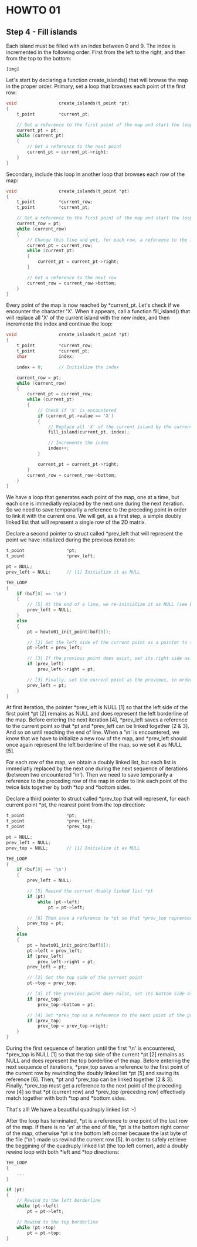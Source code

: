# HOWTO 01
## Step 4 - Fill islands

Each island must be filled with an index between 0 and 9. The index is incremented in the following order: First from the left to the right, and then from the top to the bottom:

	[img]

Let's start by declaring a function create_islands() that will browse the map in the proper order. Primary, set a loop that browses each point of the first row:

```c
void				create_islands(t_point *pt)
{
	t_point         *current_pt;

	// Get a reference to the first point of the map and start the loop
	current_pt = pt;
	while (current_pt)
	{
		// Get a reference to the next point
		current_pt = current_pt->right;
	}
}
```

Secondary, include this loop in another loop that browses each row of the map:

```c
void				create_islands(t_point *pt)
{
	t_point         *current_row;
	t_point         *current_pt;

	// Get a reference to the first point of the map and start the loop
	current_row = pt;
	while (current_row)
	{
		// Change this line and get, for each row, a reference to the first point and start the loop
		current_pt = current_row;
		while (current_pt)
		{
			current_pt = current_pt->right;
		}

		// Get a reference to the next row
		current_row = current_row->bottom;
	}
}
```

Every point of the map is now reached by *current_pt. Let's check if we encounter the character 'X'. When it appears, call a function fill_island() that will replace all 'X' of the current island with the new index, and then incremente the index and continue the loop:

```c
void				create_islands(t_point *pt)
{
	t_point         *current_row;
	t_point         *current_pt;
	char            index;

	index = 0;      // Initialize the index

	current_row = pt;
	while (current_row)
	{
		current_pt = current_row;
		while (current_pt)
		{
			// Check if 'X' is encountered
			if (current_pt->value == 'X')
			{
				// Replace all 'X' of the current island by the current index
				fill_island(current_pt, index);

				// Incremente the index
				index++;
			}

			current_pt = current_pt->right;
		}
		current_row = current_row->bottom;
	}
}
```










We have a loop that generates each point of the map, one at a time, but each one is immediatly replaced by the next one during the next iteration. So we need to save temporarily a reference to the preceding point in order to link it with the current one. We will get, as a first step, a simple doubly linked list that will represent a single row of the 2D matrix.

Declare a second pointer to struct called *prev_left that will represent the point we have initialized during the previous iteration:

```c
t_point                *pt;
t_point                *prev_left;

pt = NULL;
prev_left = NULL;      // [1] Initialize it as NULL

THE_LOOP
{
	if (buf[0] == '\n')
	{
		// [5] At the end of a line, we re-initialize it as NULL (see below)
		prev_left = NULL;
	}
	else
	{
		pt = howto01_init_point(buf[0]);

		// [2] Set the left side of the current point as a pointer to the previous point
		pt->left = prev_left;

		// [3] If the previous point does exist, set its right side as a pointer to the current point
		if (prev_left)
			prev_left->right = pt;

		// [3] Finally, set the current point as the previous, in order to use it during the next iteration
		prev_left = pt;
	}
}
```

At first iteration, the pointer *prev_left is NULL [1] so that the left side of the first point *pt [2] remains as NULL and does represent the left borderline of the map. Before entering the next iteration [4], *prev_left saves a reference to the current point so that *pt and *prev_left can be linked together [2 & 3]. And so on until reaching the end of line. When a '\n' is encountered, we know that we have to initialize a new row of the map, and *prev_left should once again represent the left borderline of the map, so we set it as NULL [5].

For each row of the map, we obtain a doubly linked list, but each list is immediatly replaced by the next one during the next sequence of iterations (between two encountered '\n'). Then we need to save temporarily a reference to the preceding row of the map in order to link each point of the twice lists together by both *top and *bottom sides.

Declare a third pointer to struct called *prev_top that will represent, for each current point *pt, the nearest point from the top direction:

```c
t_point                *pt;
t_point                *prev_left;
t_point                *prev_top;

pt = NULL;
prev_left = NULL;
prev_top = NULL;       // [1] Initialize it as NULL

THE_LOOP
{
	if (buf[0] == '\n')
	{
		prev_left = NULL;

		// [5] Rewind the current doubly linked list *pt
		if (pt)
			while (pt->left)
				pt = pt->left;

		// [6] Then save a reference to *pt so that *prev_top reprensents the first point of the preceding row
		prev_top = pt;
	}
	else
	{
		pt = howto01_init_point(buf[0]);
		pt->left = prev_left;
		if (prev_left)
			prev_left->right = pt;
		prev_left = pt;

		// [2] Set the top side of the current point
		pt->top = prev_top;

		// [3] If the previous point does exist, set its bottom side as a pointer to the current point
		if (prev_top)
			prev_top->bottom = pt;

		// [4] Set *prev_top as a reference to the next point of the preceding row
		if (prev_top)
			prev_top = prev_top->right;
	}
}
```

During the first sequence of iteration until the first '\n' is encountered, *prev_top is NULL [1] so that the top side of the current *pt [2] remains as NULL and does represent the top borderline of the map. Before entering the next sequence of iterations, *prev_top saves a reference to the first point of the current row by rewinding the doubly linked list *pt [5] and saving its reference [6]. Then, *pt and *prev_top can be linked together [2 & 3]. Finally, *prev_top must get a reference to the next point of the preceding row [4] so that *pt (current row) and *prev_top (preceding row) effectively match together with both *top and *bottom sides.

That's all! We have a beautiful quadruply linked list :-)

After the loop has terminated, *pt is a reference to one point of the last row of the map. If there is no '\n' at the end of file, *pt is the bottom right corner of the map, otherwise *pt is the bottom left corner because the last byte of the file ('\n') made us rewind the current row [5]. In order to safely retrieve the beggining of the quadruply linked list (the top left corner), add a doubly rewind loop with both *left and *top directions:


```c
THE_LOOP
{
	...
}

if (pt)
{
	// Rewind to the left borderline
	while (pt->left)
		pt = pt->left;

	// Rewind to the top borderline
	while (pt->top)
		pt = pt->top;
}
```